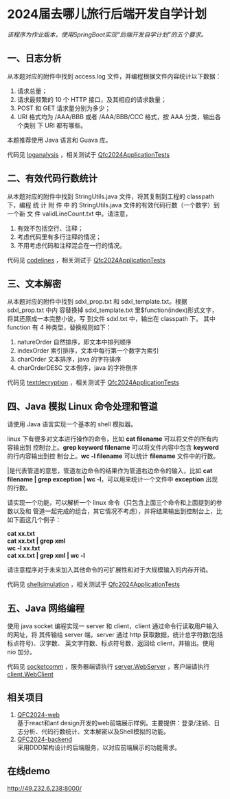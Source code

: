 # 2024届去哪儿旅行后端开发自学计划

_该程序为作业版本，使用SpringBoot实现“后端开发自学计划”的五个要求。_

## 一、日志分析
从本题对应的附件中找到 access.log 文件，并编程根据文件内容统计以下数据：
1. 请求总量；
2. 请求最频繁的 10 个 HTTP 接口，及其相应的请求数量；
3. POST 和 GET 请求量分别为多少；
4. URI 格式均为 /AAA/BBB 或者 /AAA/BBB/CCC 格式，按 AAA 分类，输出各个类别
下 URI 都有哪些。

本题推荐使用 Java 语言和 Guava 库。

代码见 [loganalysis](https://github.com/Shelly111111/QFC2024/tree/master/src/main/java/com/qunar/qfc2024/loganalysis) ，相关测试于 [Qfc2024ApplicationTests](https://github.com/Shelly111111/QFC2024/blob/master/src/test/java/com/qunar/qfc2024/Qfc2024ApplicationTests.java)

## 二、有效代码行数统计
从本题对应的附件中找到 StringUtils.java 文件，将其复制到工程的 classpath 下，编程
统 计 附 件 中 的 StringUtils.java 文件的有效代码行数（一个数字）到一个新 文 件
validLineCount.txt 中。请注意，
1) 有效不包括空行、注释；
2) 考虑代码里有多行注释的情况；
3) 不用考虑代码和注释混合在一行的情况。

代码见 [codelines](https://github.com/Shelly111111/QFC2024/tree/master/src/main/java/com/qunar/qfc2024/codelines) ，相关测试于 [Qfc2024ApplicationTests](https://github.com/Shelly111111/QFC2024/blob/master/src/test/java/com/qunar/qfc2024/Qfc2024ApplicationTests.java)

## 三、文本解密
从本题对应的附件中找到 sdxl_prop.txt 和 sdxl_template.txt。根据 sdxl_prop.txt 中内
容替换掉 sdxl_template.txt 里$function(index)形式文字，将其还原成一本完整小说，写
到文件 sdxl.txt 中，输出在 classpath 下。
其中 function 有 4 种类型，替换规则如下：
1) natureOrder 自然排序，即文本中排列顺序
2) indexOrder 索引排序，文本中每行第一个数字为索引
3) charOrder 文本排序，java 的字符排序
4) charOrderDESC 文本倒序，java 的字符倒序

代码见 [textdecryption](https://github.com/Shelly111111/QFC2024/tree/master/src/main/java/com/qunar/qfc2024/textdecryption) ，相关测试于 [Qfc2024ApplicationTests](https://github.com/Shelly111111/QFC2024/blob/master/src/test/java/com/qunar/qfc2024/Qfc2024ApplicationTests.java)

## 四、Java 模拟 Linux 命令处理和管道
请使用 Java 语言实现一个基本的 shell 模拟器。

linux 下有很多对文本进行操作的命令，比如 **cat filename** 可以将文件的所有内容输出到
控制台上。**grep keyword filename** 可以将文件内容中包含 **keyword** 的行内容输出到控
制台上。**wc -l filename** 可以统计 **filename** 文件中的行数。

|是代表管道的意思，管道左边命令的结果作为管道右边命令的输入，比如 **cat filename |
grep exception | wc -l**，可以用来统计一个文件中 **exception** 出现的行数。

请实现一个功能，可以解析一个 linux 命令（只包含上面三个命令和上面提到的参数以及和
管道一起完成的组合，其它情况不考虑），并将结果输出到控制台上，比如下面这几个例子：

**cat xx.txt**<br>
**cat xx.txt | grep xml**<br>
**wc -l xx.txt**<br>
**cat xx.txt | grep xml | wc -l**

请注意程序对于未来加入其他命令的可扩展性和对于大规模输入的内存开销。

代码见 [shellsimulation](https://github.com/Shelly111111/QFC2024/tree/master/src/main/java/com/qunar/qfc2024/shellsimulation) ，相关测试于 [Qfc2024ApplicationTests](https://github.com/Shelly111111/QFC2024/blob/master/src/test/java/com/qunar/qfc2024/Qfc2024ApplicationTests.java)

## 五、Java 网络编程
使用 java socket 编程实现一 server 和 client，client 通过命令行读取用户输入的网址，将
其传输给 server 端，server 通过 http 获取数据，统计总字符数(包括标点符号)、汉字数、
英文字符数、标点符号数，返回给 client，并输出。使用 nio 加分。

代码见 [socketcomm](https://github.com/Shelly111111/QFC2024/tree/master/src/main/java/com/qunar/qfc2024/socketcomm) ，服务器端请执行 [server.WebServer](https://github.com/Shelly111111/QFC2024/blob/master/src/main/java/com/qunar/qfc2024/socketcomm/server/WebServer.java) ，客户端请执行 [client.WebClient](https://github.com/Shelly111111/QFC2024/blob/master/src/main/java/com/qunar/qfc2024/socketcomm/client/WebClient.java)

## 相关项目

1. [QFC2024-web](https://github.com/Shelly111111/qfc2024-web) <br>
   基于react和ant design开发的web前端展示样例。主要提供：登录/注销、日志分析、代码行数统计、文本解密以及Shell模拟的功能。
2. [QFC2024-backend](https://github.com/Shelly111111/QFC2024-backend) <br>
   采用DDD架构设计的后端服务，以对应前端展示的功能需求。

## 在线demo

http://49.232.6.238:8000/